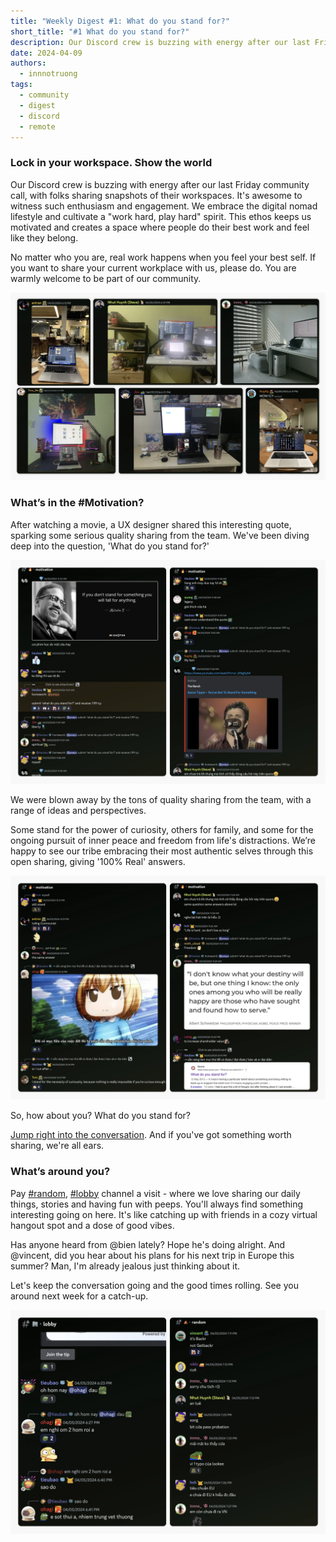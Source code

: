 ```yaml
---
title: "Weekly Digest #1: What do you stand for?"
short_title: "#1 What do you stand for?"
description: Our Discord crew is buzzing with energy after our last Friday community call, with folks sharing snapshots of their workspaces, Anna shared the movie quote and catch-up with peeps at lobby, random channels.
date: 2024-04-09
authors:
  - innnotruong
tags:
  - community
  - digest
  - discord
  - remote
---
```


### Lock in your workspace. Show the world

Our Discord crew is buzzing with energy after our last Friday community call, with folks sharing snapshots of their workspaces. It's awesome to witness such enthusiasm and engagement. We embrace the digital nomad lifestyle and cultivate a "work hard, play hard" spirit. This ethos keeps us motivated and creates a space where people do their best work and feel like they belong.

No matter who you are, real work happens when you feel your best self. If you want to share your current workplace with us, please do. You are warmly welcome to be part of our community.

![workspace](assets/1-what-do-you-stand-for_2024-weekly-digest-april-8_2024-weekly-digest-april_2024-first-digest-workspace.webp)

### What’s in the #Motivation?

After watching a movie, a UX designer shared this interesting quote, sparking some serious quality sharing from the team. We've been diving deep into the question, 'What do you stand for?'

![motivation](assets/1-what-do-you-stand-for_2024-weekly-digest-april-8_2024-weekly-digest-april_2024-first-digest-motivation.webp)

We were blown away by the tons of quality sharing from the team, with a range of ideas and perspectives.

Some stand for the power of curiosity, others for family, and some for the ongoing pursuit of inner peace and freedom from life's distractions. We’re happy to see our tribe embracing their most authentic selves through this open sharing, giving '100% Real' answers.

![motivation](assets/1-what-do-you-stand-for_2024-weekly-digest-april-8_2024-weekly-digest-april_2024-digest-motivation.webp)

So, how about you? What do you stand for?

[Jump right into the conversation](https://discord.com/channels/462663954813157376/1214231226282418228/1224942206280929310). And if you've got something worth sharing, we're all ears.

### What’s around you?

Pay [#random](https://discord.com/channels/462663954813157376/788084358991970337/1225783749988319252), [#lobby](https://discord.com/channels/462663954813157376/907727610417655898/1225767773708222566) channel a visit - where we love sharing our daily things, stories and having fun with peeps. You'll always find something interesting going on here. It's like catching up with friends in a cozy virtual hangout spot and a dose of good vibes.

Has anyone heard from @bien lately? Hope he's doing alright. And @vincent, did you hear about his plans for his next trip in Europe this summer? Man, I'm already jealous just thinking about it.

Let's keep the conversation going and the good times rolling. See you around next week for a catch-up.

![random](assets/1-what-do-you-stand-for_2024-weekly-digest-april-8_2024-weekly-digest-april_2024-first-digest-random.webp)
